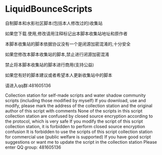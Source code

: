 # LiquidBounceScripts
自制脚本和水影社区脚本(包括本人修改过的)收集站

如果您下载.使用,修改请用注释标记出本脚本收集站地址和原作者

本脚本收集站的脚本依据协议没有一个是闭源加密混淆的,十分安全

如果您修改本脚本收集站的脚本,禁止进行闭源加密混淆

禁止将本脚本收集站的脚本进行商用(支持公益)

如果您有好的脚本建议或者希望本人更新收集站中的脚本

请进入qq群:481605136

Collection station for self-made scripts and water shadow community scripts (including those modified by myself)
If you download, use and modify, please mark the address of the collection station and the original author of this script with comments
None of the scripts in this script collection station are confused by closed source encryption according to the protocol, which is very safe
If you modify the script of this script collection station, it is forbidden to perform closed source encryption confusion
It is forbidden to use the scripts of this script collection station for commercial use (public welfare is supported)
If you have good script suggestions or want me to update the script in the collection station
Please enter QQ group: 481605136




